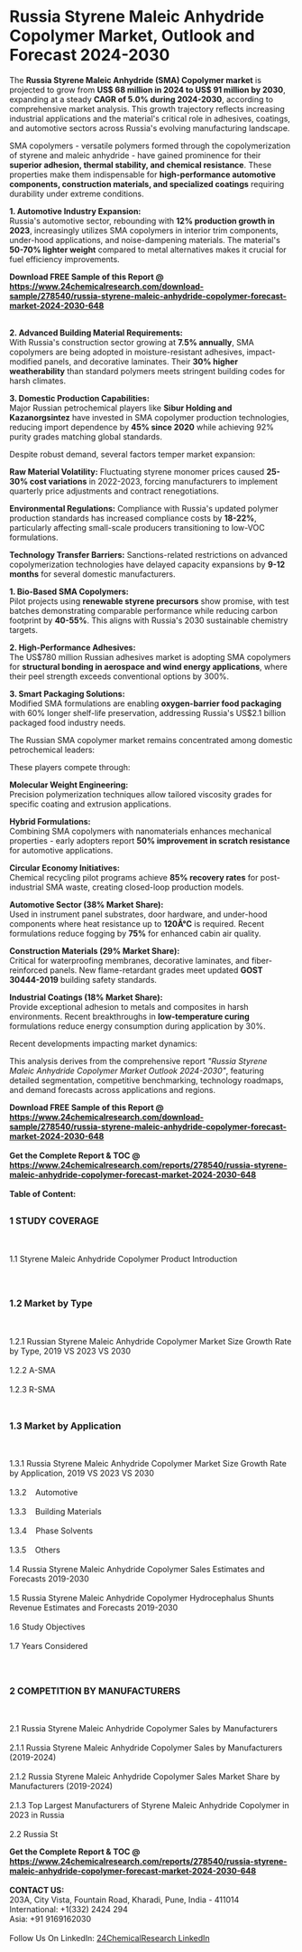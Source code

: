 <h1>Russia Styrene Maleic Anhydride Copolymer Market, Outlook and Forecast 2024-2030</h1><p>The <strong>Russia Styrene Maleic Anhydride (SMA) Copolymer market</strong> is projected to grow from <strong>US$ 68 million in 2024 to US$ 91 million by 2030</strong>, expanding at a steady <strong>CAGR of 5.0% during 2024-2030</strong>, according to comprehensive market analysis. This growth trajectory reflects increasing industrial applications and the material's critical role in adhesives, coatings, and automotive sectors across Russia's evolving manufacturing landscape.</p><p>SMA copolymers - versatile polymers formed through the copolymerization of styrene and maleic anhydride - have gained prominence for their <strong>superior adhesion, thermal stability, and chemical resistance</strong>. These properties make them indispensable for <strong>high-performance automotive components, construction materials, and specialized coatings</strong> requiring durability under extreme conditions.</p><p><strong>1. Automotive Industry Expansion:</strong><br>
Russia's automotive sector, rebounding with <strong>12% production growth in 2023</strong>, increasingly utilizes SMA copolymers in interior trim components, under-hood applications, and noise-dampening materials. The material's <strong>50-70% lighter weight</strong> compared to metal alternatives makes it crucial for fuel efficiency improvements.</p><div><b>Download FREE Sample of this Report @ 
            <a href="https://www.24chemicalresearch.com/download-sample/278540/russia-styrene-maleic-anhydride-copolymer-forecast-market-2024-2030-648">
            https://www.24chemicalresearch.com/download-sample/278540/russia-styrene-maleic-anhydride-copolymer-forecast-market-2024-2030-648</a></b></div><br><p><strong>2. Advanced Building Material Requirements:</strong><br>
With Russia's construction sector growing at <strong>7.5% annually</strong>, SMA copolymers are being adopted in moisture-resistant adhesives, impact-modified panels, and decorative laminates. Their <strong>30% higher weatherability</strong> than standard polymers meets stringent building codes for harsh climates.</p><p><strong>3. Domestic Production Capabilities:</strong><br>
Major Russian petrochemical players like <strong>Sibur Holding and Kazanorgsintez</strong> have invested in SMA copolymer production technologies, reducing import dependence by <strong>45% since 2020</strong> while achieving 92% purity grades matching global standards.</p><p>Despite robust demand, several factors temper market expansion:</p><p><strong>Raw Material Volatility:</strong> Fluctuating styrene monomer prices caused <strong>25-30% cost variations</strong> in 2022-2023, forcing manufacturers to implement quarterly price adjustments and contract renegotiations.</p><p><strong>Environmental Regulations:</strong> Compliance with Russia's updated polymer production standards has increased compliance costs by <strong>18-22%</strong>, particularly affecting small-scale producers transitioning to low-VOC formulations.</p><p><strong>Technology Transfer Barriers:</strong> Sanctions-related restrictions on advanced copolymerization technologies have delayed capacity expansions by <strong>9-12 months</strong> for several domestic manufacturers.</p><p><strong>1. Bio-Based SMA Copolymers:</strong><br>
Pilot projects using <strong>renewable styrene precursors</strong> show promise, with test batches demonstrating comparable performance while reducing carbon footprint by <strong>40-55%</strong>. This aligns with Russia's 2030 sustainable chemistry targets.</p><p><strong>2. High-Performance Adhesives:</strong><br>
The US$780 million Russian adhesives market is adopting SMA copolymers for <strong>structural bonding in aerospace and wind energy applications</strong>, where their peel strength exceeds conventional options by 300%.</p><p><strong>3. Smart Packaging Solutions:</strong><br>
Modified SMA formulations are enabling <strong>oxygen-barrier food packaging</strong> with 60% longer shelf-life preservation, addressing Russia's US$2.1 billion packaged food industry needs.</p><p>The Russian SMA copolymer market remains concentrated among domestic petrochemical leaders:</p><p>These players compete through:</p><p><strong>Molecular Weight Engineering:</strong><br>
	Precision polymerization techniques allow tailored viscosity grades for specific coating and extrusion applications.</p><p><strong>Hybrid Formulations:</strong><br>
	Combining SMA copolymers with nanomaterials enhances mechanical properties - early adopters report <strong>50% improvement in scratch resistance</strong> for automotive applications.</p><p><strong>Circular Economy Initiatives:</strong><br>
	Chemical recycling pilot programs achieve <strong>85% recovery rates</strong> for post-industrial SMA waste, creating closed-loop production models.</p><p><strong>Automotive Sector (38% Market Share):</strong><br>
Used in instrument panel substrates, door hardware, and under-hood components where heat resistance up to <strong>120Â°C</strong> is required. Recent formulations reduce fogging by <strong>75%</strong> for enhanced cabin air quality.</p><p><strong>Construction Materials (29% Market Share):</strong><br>
Critical for waterproofing membranes, decorative laminates, and fiber-reinforced panels. New flame-retardant grades meet updated <strong>GOST 30444-2019</strong> building safety standards.</p><p><strong>Industrial Coatings (18% Market Share):</strong><br>
Provide exceptional adhesion to metals and composites in harsh environments. Recent breakthroughs in <strong>low-temperature curing</strong> formulations reduce energy consumption during application by 30%.</p><p>Recent developments impacting market dynamics:</p><p>This analysis derives from the comprehensive report <em>"Russia Styrene Maleic Anhydride Copolymer Market Outlook 2024-2030"</em>, featuring detailed segmentation, competitive benchmarking, technology roadmaps, and demand forecasts across applications and regions.</p><div><b>Download FREE Sample of this Report @ 
            <a href="https://www.24chemicalresearch.com/download-sample/278540/russia-styrene-maleic-anhydride-copolymer-forecast-market-2024-2030-648">
            https://www.24chemicalresearch.com/download-sample/278540/russia-styrene-maleic-anhydride-copolymer-forecast-market-2024-2030-648</a></b></div><br><div><b>Get the Complete Report & TOC @ 
            <a href="https://www.24chemicalresearch.com/reports/278540/russia-styrene-maleic-anhydride-copolymer-forecast-market-2024-2030-648">
            https://www.24chemicalresearch.com/reports/278540/russia-styrene-maleic-anhydride-copolymer-forecast-market-2024-2030-648</a></b></div><br>
            <b>Table of Content:</b><p><h2><span style="font-size:16px"><strong>1 STUDY COVERAGE</strong></span></h2><br />
<p>1.1 Styrene Maleic Anhydride Copolymer Product Introduction</p><br />
<h2><span style="font-size:16px"><strong>1.2 Market by Type</strong></span></h2><br />
<p>1.2.1 Russian Styrene Maleic Anhydride Copolymer Market Size Growth Rate by Type, 2019 VS 2023 VS 2030<br /><br />
1.2.2 A-SMA&nbsp;&nbsp; &nbsp;<br /><br />
1.2.3 R-SMA<br /><br />
<h2><span style="font-size:16px"><strong>1.3 Market by Application</strong></span></h2><br />
<p>1.3.1 Russia Styrene Maleic Anhydride Copolymer Market Size Growth Rate by Application, 2019 VS 2023 VS 2030<br /><br />
1.3.2&nbsp;&nbsp; &nbsp;Automotive<br /><br />
1.3.3&nbsp;&nbsp; &nbsp;Building Materials<br /><br />
1.3.4&nbsp;&nbsp; &nbsp;Phase Solvents<br /><br />
1.3.5&nbsp;&nbsp; &nbsp;Others<br /><br />
1.4 Russia Styrene Maleic Anhydride Copolymer Sales Estimates and Forecasts 2019-2030<br /><br />
1.5 Russia Styrene Maleic Anhydride Copolymer Hydrocephalus Shunts Revenue Estimates and Forecasts 2019-2030<br /><br />
1.6 Study Objectives<br /><br />
1.7 Years Considered</p><br />
<h2><span style="font-size:16px"><strong>2 COMPETITION BY MANUFACTURERS</strong></span></h2><br />
<p>2.1 Russia Styrene Maleic Anhydride Copolymer Sales by Manufacturers<br /><br />
2.1.1 Russia Styrene Maleic Anhydride Copolymer Sales by Manufacturers (2019-2024)<br /><br />
2.1.2 Russia Styrene Maleic Anhydride Copolymer Sales Market Share by Manufacturers (2019-2024)<br /><br />
2.1.3 Top Largest Manufacturers of Styrene Maleic Anhydride Copolymer in 2023 in Russia<br /><br />
2.2 Russia St</p><div><b>Get the Complete Report & TOC @ 
            <a href="https://www.24chemicalresearch.com/reports/278540/russia-styrene-maleic-anhydride-copolymer-forecast-market-2024-2030-648">
            https://www.24chemicalresearch.com/reports/278540/russia-styrene-maleic-anhydride-copolymer-forecast-market-2024-2030-648</a></b></div><br><b>CONTACT US:</b><br>
            203A, City Vista, Fountain Road, Kharadi, Pune, India - 411014<br>
            International: +1(332) 2424 294<br>
            Asia: +91 9169162030 <br><br>
            Follow Us On LinkedIn: <a href="https://www.linkedin.com/company/24chemicalresearch/">24ChemicalResearch LinkedIn</a>
